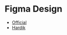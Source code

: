 # Figma Design
- [Official](https://www.figma.com/file/GEbIDuBIxyiylUPMOeBGyS/ZETA-ZNS?type=design&node-id=160-358&mode=design&t=p0KrToHknvsWkf7y-0)
- [Hardik](https://www.figma.com/file/N94rRpj0bvGCfRs56wZ4Z2/ZNS_hardik?type=design&node-id=0%3A1&mode=design&t=O5JMDd47uVKKOaVG-1)
